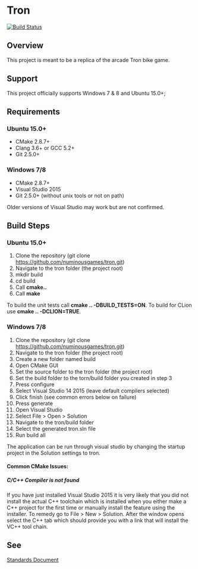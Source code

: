 # Tron #

[![Build Status][Travis Badge]][Travis Link]

## Overview ##
This project is meant to be a replica of the arcade Tron bike game.

## Support ##
This project officially supports Windows 7 & 8 and Ubuntu 15.0+;

## Requirements ##

### Ubuntu 15.0+ ###

 * CMake 2.8.7+
 * Clang 3.6+ or GCC 5.2+
 * Git 2.5.0+
 
### Windows 7/8 ###

 * CMake 2.8.7+
 * Visual Studio 2015
 * Git 2.5.0+ (without unix tools or not on path)
 
Older versions of Visual Studio may work but are not 
confirmed.

## Build Steps ##

### Ubuntu 15.0+ ###

1. Clone the repository (git clone https://github.com/numinousgames/tron.git)
2. Navigate to the tron folder (the project root)
3. mkdir build
4. cd build
5. Call **cmake..**
6. Call **make**

To build the unit tests call **cmake .. -DBUILD_TESTS=ON**.
To build for CLion use **cmake .. -DCLION=TRUE**.

### Windows 7/8 ###

1. Clone the repository (git clone https://github.com/numinousgames/tron.git)
2. Navigate to the tron folder (the project root)
3. Create a new folder named build
4. Open CMake GUI
5. Set the source folder to the tron folder (the project root)
6. Set the build folder to the torn/build folder you created in step 3
7. Press configure
8. Select Visual Studio 14 2015 (leave default compilers selected)
9. Click finish (see common errors below on failure)
10. Press generate
11. Open Visual Studio
12. Select File > Open > Solution
13. Navigate to the tron/build folder
14. Select the generated tron.sln file
15. Run build all

The application can be run through visual studio by changing the startup 
project in the Solution settings to tron.

#### Common CMake Issues: ####
##### C/C++ Compiler is not found #####
If you have just installed Visual Studio 2015 it is very likely that you did
not install the actual C++ toolchain which is installed when you either make 
a C++ project for the first time or manually install the feature using the
installer. To remedy go to File > New > Solution. After the window opens
select the C++ tab which should provide you with a link that will install
the VC++ tool chain.

## See ##

[Standards Document][Standards]


[Standards]: http://bit.ly/1J4g51q
[Travis Badge]: https://travis-ci.org/numinousgames/tron.svg
[Travis Link]: https://travis-ci.org/numinousgames/tron